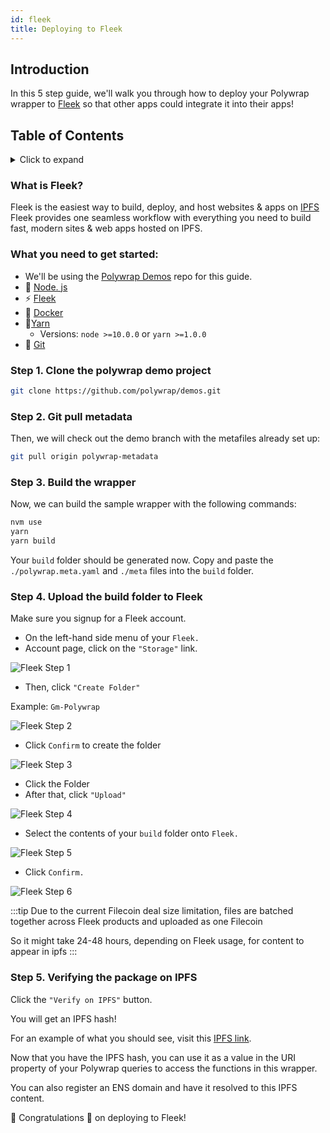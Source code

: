 ```yaml
---
id: fleek
title: Deploying to Fleek
---
```


## **Introduction**

In this 5 step guide, we'll walk you through how to deploy your Polywrap wrapper to [Fleek](https://fleek.co/) so that other apps could integrate it into their apps!

## **Table of Contents**
<details>
    <summary>Click to expand</summary>

  * [Introduction](#introduction)
  * [What you need to get started](#what-you-need-to-get-started)
  * [Step 1. Clone the polywrap demo project](#step-1-clone-the-polywrap-demo-project)
  * [Step 2. Pull the polywrap metadata](#step-2-git-pull-metadata)
  * [Step 3. Build the wrapper ](#step-3-build-the-wrapper)
  * [Step 4. Upload the build folder to Fleek](#step-4-upload-the-build-folder-to-fleek)
  * [Step 5. Verifying the package on IPFS ](#step-5-verifying-the-package-on-ipfs)

</details>

### What is Fleek?
Fleek is the easiest way to build, deploy, and host websites & apps on [IPFS](https://ipfs.io/)
 Fleek provides one seamless workflow with everything you need to build fast, modern sites & web apps hosted on IPFS.


### What you need to get started:
* We'll be using the [Polywrap Demos](https://github.com/polywrap/demos) repo for this guide. 
* 💚 [Node. js](https://nodejs.org/en/) 
* ⚡ [Fleek](https://fleek.co/)
* 🐳 [Docker](https://www.docker.com/)
* 🧶[Yarn](https://classic.yarnpkg.com/en/)
    * Versions:  `node >=10.0.0` or `yarn >=1.0.0`
* 🔸 [Git](https://git-scm.com/downloads)


### Step 1. Clone the polywrap demo project  

```bash
git clone https://github.com/polywrap/demos.git
```

### Step 2. Git pull metadata
Then, we will check out the demo branch with the metafiles already set up:

```bash
git pull origin polywrap-metadata
```

### Step 3. Build the wrapper
Now, we can build the sample wrapper with the following commands:

```bash
nvm use
yarn
yarn build
```

Your `build` folder should be generated now. Copy and paste the `./polywrap.meta.yaml` and `./meta` files into the `build` folder.

### Step 4.  **Upload the build folder to Fleek**

Make sure you signup for a Fleek account. 

* On the left-hand side menu of your `Fleek.` 
* Account page, click on the `"Storage"` link.

![Fleek Step 1](../../../../static/img/quick-start/fleek-step-1.png)

* Then, click `"Create Folder"`

Example: `Gm-Polywrap`

![Fleek Step 2](../../../../static/img/quick-start/fleek-step-2.png)

* Click `Confirm` to create the folder 

![Fleek Step 3](../../../../static/img/quick-start/fleek-step-3.png)

* Click the Folder 
* After that, click `"Upload"` 

![Fleek Step 4](../../../../static/img/quick-start/fleek-step-4.png)


* Select the contents of your `build` folder onto `Fleek.`

![Fleek Step 5](../../../../static/img/quick-start/fleek-step-5.png)

* Click `Confirm.`

![Fleek Step 6](../../../../static/img/quick-start/fleek-step-6.png)

:::tip
Due to the current Filecoin deal size limitation, files are batched together across Fleek products and uploaded as one Filecoin

So it might take 24-48 hours, depending on Fleek usage, for content to appear in ipfs
:::


### Step 5.  **Verifying the package on IPFS**

Click the   `"Verify on IPFS"`   button. 

You will get an IPFS hash! 

For an example of what you should see, visit this [IPFS link](https://ipfs.fleek.co/ipfs/QmQLsx7sxkLrXwh8dPmF2MTWJmgB5C2FmWYth11i7oL3vN).


Now that you have the IPFS hash, you can use it as a value in the URI property of your Polywrap queries to access the functions in this wrapper. 

You can also register an ENS domain and have it resolved to this IPFS content.

 🎉 Congratulations 🎉 on deploying to Fleek!  